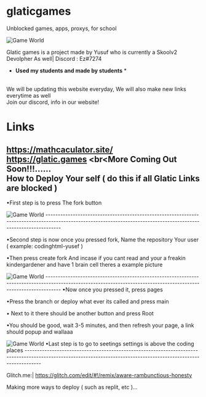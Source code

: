 # glaticgames
Unblocked games, apps, proxys, for school

<img class="w-96" src="https://cdn.glitch.global/e15741ca-f3f8-4263-af96-21cfc1426961/Screenshot_2023-03-24_12.19.50_PM-removebg-preview.png?v=1679756558541" alt="Game World"/>

Glatic games is a project made by Yusuf who is currently a Skoolv2 Devolpher As well| Discord : Ez#7274
<br>
* **Used my students and made by students** *
<br>
We will be updating this website everyday, We will also make new links everytime as well <br>
Join our discord, info in our website!

# Links
https://mathcaculator.site/ <br>
https://glatic.games
<br<More Coming Out Soon!!!......
<br>How to Deploy Your self ( do this if all Glatic Links are blocked )
------------------------------------------------------------------------------------------------------------------------------------------------------------------
•First step is to press The fork button

<img class="w-96" src="https://cdn.glitch.global/be163090-7063-4bdf-a18a-51662dd5380d/Screenshot%202023-04-04%20195554.png?v=1680652793165" alt="Game World"/>
------------------------------------------------------------------------------------------------------------------------------------------------------------------

•Second step is now once you pressed fork, Name the repository Your user ( example: codinghtml-yusef )

•Then press create fork
And incase if you cant read and your a freakin kindergardener and have 1 brain cell theres a example picture 

<img class="w-96" src="https://cdn.glitch.global/be163090-7063-4bdf-a18a-51662dd5380d/Screenshot%202023-04-04%20195706.png?v=1680652871270" alt="Game World"/>
------------------------------------------------------------------------------------------------------------------------------------------------------------------
•Now once you pressed it, press pages

•Press the branch or deploy what ever its called and press main

• Next to it there should be another button and press Root

•You should be good, wait 3-5 minutes, and then refresh your page, a link should popup and wallaaa

<img class="w-96" src="https://cdn.glitch.global/be163090-7063-4bdf-a18a-51662dd5380d/Screenshot%202023-04-04%20195835.png?v=1680652812384" alt="Game World"/>
•Last step is to go to seetings
settings is above the coding places
------------------------------------------------------------------------------------------------------------------------------------------------------------------

Glitch.me:| https://glitch.com/edit/#!/remix/aware-rambunctious-honesty

Making more ways to deploy ( such as replit,  etc )...
